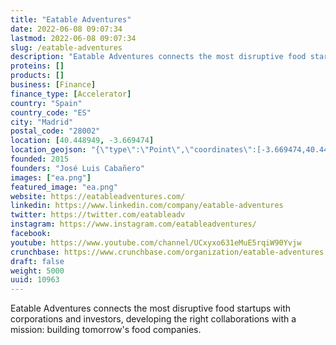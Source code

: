 ```yaml
---
title: "Eatable Adventures"
date: 2022-06-08 09:07:34
lastmod: 2022-06-08 09:07:34
slug: /eatable-adventures
description: "Eatable Adventures connects the most disruptive food startups with corporations and investors, developing the right collaborations with a mission: building tomorrow's food companies."
proteins: []
products: []
business: [Finance]
finance_type: [Accelerator]
country: "Spain"
country_code: "ES"
city: "Madrid"
postal_code: "28002"
location: [40.448949, -3.669474]
location_geojson: "{\"type\":\"Point\",\"coordinates\":[-3.669474,40.448949]}"
founded: 2015
founders: "José Luis Cabañero"
images: ["ea.png"]
featured_image: "ea.png"
website: https://eatableadventures.com/
linkedin: https://www.linkedin.com/company/eatable-adventures
twitter: https://twitter.com/eatableadv
instagram: https://www.instagram.com/eatableadventures/
facebook: 
youtube: https://www.youtube.com/channel/UCxyxo631eMuE5rqiW90Yvjw
crunchbase: https://www.crunchbase.com/organization/eatable-adventures
draft: false
weight: 5000
uuid: 10963
---
```

Eatable Adventures connects the most disruptive food startups with corporations and investors, developing the right collaborations with a mission: building tomorrow's food companies.
